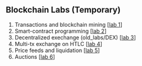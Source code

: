 Blockchain Labs (Temporary)
---

1. Transactions and blockchain mining [[lab 1](old_labs/lab1/README.md)]
2. Smart-contract programming [[lab 2](old_labs/lab2/README.md)]
3. Decentralized exechange (old_labs/DEX) [[lab 3](old_labs/lab3-20/README.md)]
4. Multi-tx exchange on HTLC  [[lab 4](old_labs/lab3-20/README-lab4.md)] 
5. Price feeds and liquidation [[lab 5](old_labs/lab3-20/lab5.md)] 
6. Auctions [[lab 6](old_labs/lab3-20/lab6.md)]



